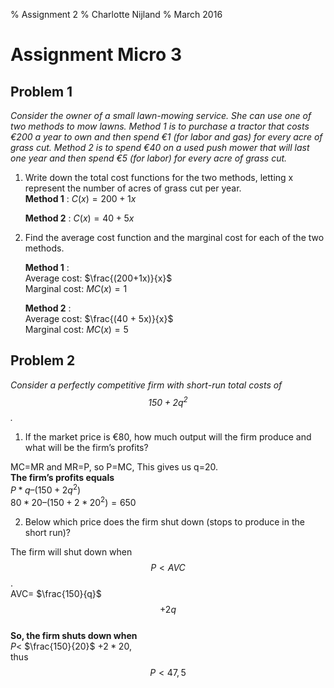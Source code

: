 % Assignment 2
% Charlotte Nijland
% March 2016

Assignment Micro 3 
==========

Problem 1
-------
*Consider the owner of a small lawn-mowing service. She can use one of two methods to mow lawns. Method 1 is to purchase a tractor that costs €200 a year to own and then spend €1 (for labor and gas) for every acre of grass cut. Method 2 is to spend €40 on a used push mower that will last one year and then spend €5 (for labor) for every acre of grass cut.*

1. Write down the total cost functions for the two methods, letting x represent the number of acres of grass cut per year.   
	**Method 1** : 
	$C(x)= 200 + 1x$  

	**Method 2** : 
	$C(x)= 40 + 5x$ 



2. 	Find the average cost function and the marginal cost for each of the two methods.  

	**Method 1** :   
Average cost: $\frac{(200+1x)}{x}$  
Marginal cost: $MC(x)= 1$

	**Method 2** :   
Average cost: $\frac{(40 + 5x)}{x}$   
Marginal cost: $MC(x)= 5$


  
  
Problem 2
------
*Consider a perfectly competitive firm with short-run total costs of $$150 + 2q^2$$.*

1. If the market price is €80, how much output will the firm produce and what will be the firm’s profits?  

MC=MR and MR=P, so P=MC,
This gives us q=20.     
**The firm’s profits equals**  
$P*q – (150 + 2q^2)$  
$80 * 20 – (150 + 2 * 20^2) = 650$

2. 	Below which price does the firm shut down (stops to produce in the short run)?  

The firm will shut down when $$P<AVC$$.  
AVC= $\frac{150}{q}$ $$+ 2q$$  
**So, the firm shuts down when**  
$P$< $\frac{150}{20}$ $+ 2*20$,   
thus $$P<47,5$$



